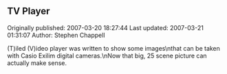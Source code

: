 ## TV Player 
Originally published: 2007-03-20 18:27:44 
Last updated: 2007-03-21 01:31:07 
Author: Stephen Chappell 
 
(T)iled (V)ideo player was written to show some images\nthat can be taken with Casio Exilim digital cameras.\nNow that big, 25 scene picture can actually make sense.
